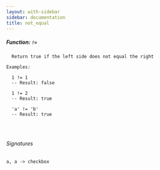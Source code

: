 ```yaml
---
layout: with-sidebar
sidebar: documentation
title: not_equal
---
```


##### Function: `!=`
```
  Return true if the left side does not equal the right

Examples:

  1 != 1
  -- Result: false

  1 != 2
  -- Result: true

  'a' != 'b'
  -- Result: true




```

###### Signatures
    a, a -> checkbox

